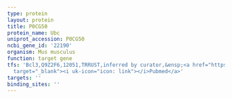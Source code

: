 ```yaml
---
type: protein
layout: protein
title: P0CG50
protein_name: Ubc
uniprot_accession: P0CG50
ncbi_gene_id: '22190'
organism: Mus musculus
function: target gene
tfs: 'Bcl3,Q9Z2F6,12051,TRRUST,inferred by curator,&ensp;<a href="https://www.ncbi.nlm.nih.gov/pubmed/?term=21249144%5Buid%5D"
  target="_blank"><i uk-icon="icon: link"></i>Pubmed</a>'
targets: ''
binding_sites: ''
---
```

